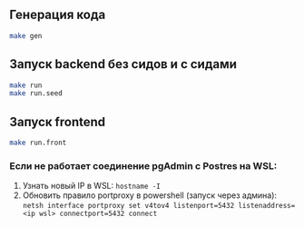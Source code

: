 ## Генерация кода
``` sh
make gen
```

## Запуск backend без сидов и с сидами
``` sh
make run
make run.seed
```

## Запуск frontend
``` sh
make run.front
```

### Если не работает соединение pgAdmin с Postres на WSL: 
1. Узнать новый IP в WSL:
        `hostname -I`
2. Обновить правило portproxy в powershell (запуск через админа):
    `netsh interface portproxy set v4tov4 listenport=5432 listenaddress=<ip wsl> connectport=5432 connect`
